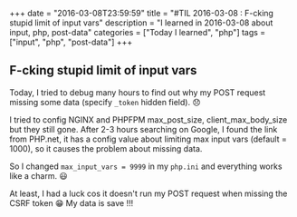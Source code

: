 +++
date = "2016-03-08T23:59:59"
title = "#TIL 2016-03-08 : F-cking stupid limit of input vars"
description = "I learned in 2016-03-08 about input, php, post-data"
categories = ["Today I learned", "php"]
tags = ["input", "php", "post-data"]
+++



## F-cking stupid limit of input vars

Today, I tried to debug many hours to find out why my POST request missing some data (specify `_token` hidden field). :disappointed:

I tried to config NGINX and PHPFPM max_post_size, client_max_body_size but they still gone. After 2-3 hours searching on Google, I found the link from PHP.net,
it has a config value about limiting max input vars (default = 1000), so it causes the problem about missing data.

So I changed `max_input_vars = 9999` in my `php.ini` and everything works like a charm. :smiley:

At least, I had a luck cos it doesn't run my POST request when missing the CSRF token :grin: My data is save !!!
